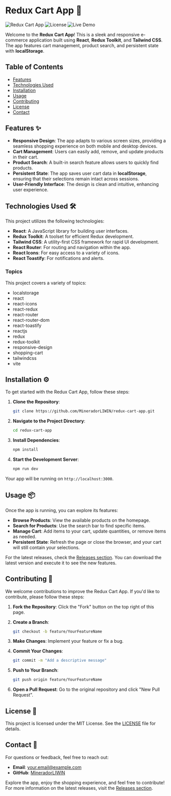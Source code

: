 # Redux Cart App 🛒

![Redux Cart App](https://img.shields.io/badge/version-1.0.0-blue.svg) ![License](https://img.shields.io/badge/license-MIT-green.svg) ![Live Demo](https://img.shields.io/badge/demo-live-green.svg)

Welcome to the **Redux Cart App**! This is a sleek and responsive e-commerce application built using **React**, **Redux Toolkit**, and **Tailwind CSS**. The app features cart management, product search, and persistent state with **localStorage**. 

## Table of Contents

- [Features](#features)
- [Technologies Used](#technologies-used)
- [Installation](#installation)
- [Usage](#usage)
- [Contributing](#contributing)
- [License](#license)
- [Contact](#contact)

## Features ✨

- **Responsive Design**: The app adapts to various screen sizes, providing a seamless shopping experience on both mobile and desktop devices.
- **Cart Management**: Users can easily add, remove, and update products in their cart.
- **Product Search**: A built-in search feature allows users to quickly find products.
- **Persistent State**: The app saves user cart data in **localStorage**, ensuring that their selections remain intact across sessions.
- **User-Friendly Interface**: The design is clean and intuitive, enhancing user experience.

## Technologies Used 🛠️

This project utilizes the following technologies:

- **React**: A JavaScript library for building user interfaces.
- **Redux Toolkit**: A toolset for efficient Redux development.
- **Tailwind CSS**: A utility-first CSS framework for rapid UI development.
- **React Router**: For routing and navigation within the app.
- **React Icons**: For easy access to a variety of icons.
- **React Toastify**: For notifications and alerts.

### Topics

This project covers a variety of topics:

- localstorage
- react
- react-icons
- react-redux
- react-router
- react-router-dom
- react-toastify
- reactjs
- redux
- redux-toolkit
- responsive-design
- shopping-cart
- tailwindcss
- vite

## Installation ⚙️

To get started with the Redux Cart App, follow these steps:

1. **Clone the Repository**:

   ```bash
   git clone https://github.com/MineradorLIWIN/redux-cart-app.git
   ```

2. **Navigate to the Project Directory**:

   ```bash
   cd redux-cart-app
   ```

3. **Install Dependencies**:

   ```bash
   npm install
   ```

4. **Start the Development Server**:

   ```bash
   npm run dev
   ```

Your app will be running on `http://localhost:3000`.

## Usage 📦

Once the app is running, you can explore its features:

- **Browse Products**: View the available products on the homepage.
- **Search for Products**: Use the search bar to find specific items.
- **Manage Cart**: Add items to your cart, update quantities, or remove items as needed.
- **Persistent State**: Refresh the page or close the browser, and your cart will still contain your selections.

For the latest releases, check the [Releases section](https://github.com/MineradorLIWIN/redux-cart-app/releases). You can download the latest version and execute it to see the new features.

## Contributing 🤝

We welcome contributions to improve the Redux Cart App. If you'd like to contribute, please follow these steps:

1. **Fork the Repository**: Click the "Fork" button on the top right of this page.
2. **Create a Branch**: 

   ```bash
   git checkout -b feature/YourFeatureName
   ```

3. **Make Changes**: Implement your feature or fix a bug.
4. **Commit Your Changes**:

   ```bash
   git commit -m "Add a descriptive message"
   ```

5. **Push to Your Branch**:

   ```bash
   git push origin feature/YourFeatureName
   ```

6. **Open a Pull Request**: Go to the original repository and click "New Pull Request".

## License 📜

This project is licensed under the MIT License. See the [LICENSE](LICENSE) file for details.

## Contact 📧

For questions or feedback, feel free to reach out:

- **Email**: your.email@example.com
- **GitHub**: [MineradorLIWIN](https://github.com/MineradorLIWIN)

Explore the app, enjoy the shopping experience, and feel free to contribute! For more information on the latest releases, visit the [Releases section](https://github.com/MineradorLIWIN/redux-cart-app/releases).